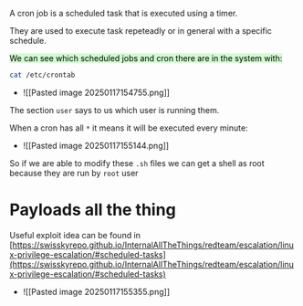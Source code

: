 A cron job is a scheduled task that is executed using a timer.

They are used to execute task repeteadly or in general with a specific schedule.

<mark style="background: #BBFABBA6;">We can see which scheduled jobs and cron there are in the system with:</mark>
```bash
cat /etc/crontab
```
- ![[Pasted image 20250117154755.png]]


The section `user` says to us which user is running them.


When a cron has all `*` it means it will be executed every minute:
- ![[Pasted image 20250117155144.png]]



So if we are able to modify these `.sh` files we can get a shell as root because they are run by `root` user


# Payloads all the thing
Useful exploit idea can be found in [https://swisskyrepo.github.io/InternalAllTheThings/redteam/escalation/linux-privilege-escalation/#scheduled-tasks](https://swisskyrepo.github.io/InternalAllTheThings/redteam/escalation/linux-privilege-escalation/#scheduled-tasks)
- ![[Pasted image 20250117155355.png]]
